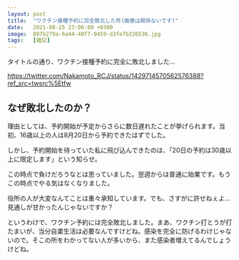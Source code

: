 ```yaml
---
layout: post
title:  "ワクチン接種予約に完全敗北した件(画像は関係ないです)"
date:   2021-08-25 23:06:00 +0300
image:  897b279a-6a44-40f7-9459-d3fe7b226536.jpg
tags:   [雑記]
---
```

タイトルの通り、ワクチン接種予約に完全に敗北しました...

https://twitter.com/Nakamoto_RCJ/status/1429714570562576388?ref_src=twsrc%5Etfw

## なぜ敗北したのか？

理由としては、予約開始が予定からさらに数日遅れたことが挙げられます。当初、16歳以上の人は8月20日から予約できたはずでした。

しかし、予約開始を待っていた私に飛び込んできたのは、「20日の予約は30歳以上に限定します」という知らせ。

この時点で負けだろうなとは思っていました。翌週からは普通に始業です。もうこの時点でやる気はなくなりました。

役所の人が大変なんてことは重々承知しています。でも、さすがに許せねぇよ... 見通しが甘かったんじゃないですか？

というわけで、ワクチン予約には完全敗北しました。まあ、ワクチン打とうが打たまいが、当分自粛生活は必要なんですけどね。感染を完全に防げるわけじゃないので。そこの所をわかってない人が多いから、また感染者増えてるんでしょうけどね。
